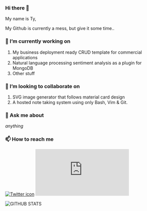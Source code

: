 ### Hi there 👋

My name is Ty,

My Github is currently a mess, but give it some time.. 

<!--
**tyronyiu/tyronyiu** is a ✨ _special_ ✨ repository because its `README.md` (this file) appears on your GitHub profile.

Here are some ideas to get you started:

- 🔭 I’m currently working on ...
- 🌱 I’m currently learning ...
- 👯 I’m looking to collaborate on ...
- 🤔 I’m looking for help with ...
- 💬 Ask me about ...
- 📫 How to reach me: ...
- 😄 Pronouns: ...
- ⚡ Fun fact: ...
-->

### 🔭 I’m currently working on
  1. My business deployment ready CRUD template for commercial applications
  2. Natural language processing sentiment analysis as a plugin for MongoDB
  3. Other stuff
  
### 👯 I’m looking to collaborate on
  1. SVG image generator that follows material card design
  2. A hosted note taking system using only Bash, Vim & Git.
  
### 💬 Ask me about
*anything*

### 📫 How to reach me

[![Twitter icon](http://i.imgur.com/tXSoThF.png)](https://twitter.com/YiuTyron)
[![Medium icon](https://iconmonstr.com/wp-content/g/gd/makefg.php?i=../assets/preview/2018/png/iconmonstr-medium-1.png&r=0&g=0&b=0)](https://medium.com/@stellarblog)

  
![GITHUB STATS](https://github-readme-stats.vercel.app/api?username=tyronyiu&&show_icons=true&title_color=ffffff&icon_color=bb2acf&text_color=daf7dc&bg_color=151515)
